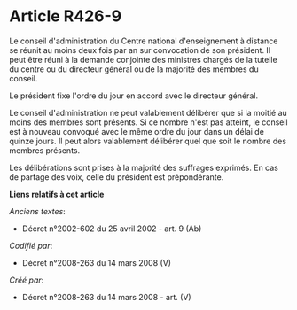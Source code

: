 # Article R426-9

Le conseil d'administration du Centre national d'enseignement à distance se réunit au moins deux fois par an sur convocation
de son président. Il peut être réuni à la demande conjointe des ministres chargés de la tutelle du centre ou du directeur
général ou de la majorité des membres du conseil.

Le président fixe l'ordre du jour en accord avec le directeur général.

Le conseil d'administration ne peut valablement délibérer que si la moitié au moins des membres sont présents. Si ce nombre
n'est pas atteint, le conseil est à nouveau convoqué avec le même ordre du jour dans un délai de quinze jours. Il peut alors
valablement délibérer quel que soit le nombre des membres présents.

Les délibérations sont prises à la majorité des suffrages exprimés. En cas de partage des voix, celle du président est
prépondérante.

**Liens relatifs à cet article**

_Anciens textes_:

  - Décret n°2002-602 du 25 avril 2002 - art. 9 (Ab)

_Codifié par_:

  - Décret n°2008-263 du 14 mars 2008 (V)

_Créé par_:

  - Décret n°2008-263 du 14 mars 2008 - art. (V)
